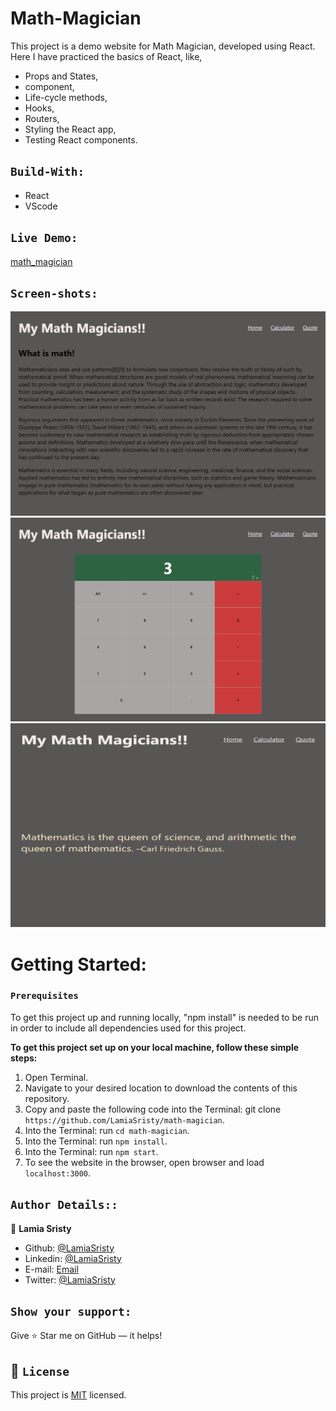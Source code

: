 # Math-Magician

This project is a demo website for Math Magician, developed using React. Here I have practiced the basics of React, like,
- Props and States,
- component,
- Life-cycle methods, 
- Hooks,
- Routers,
- Styling the React app,
- Testing React components.

## `Build-With:`

- React
- VScode

## `Live Demo:`
[math_magician](https://mathmagician.herokuapp.com/)

## `Screen-shots:`
<img src="assets/img/ss1.png">
<img src="assets/img/ss2.png">
<img src="assets/img/ss3.png">

# Getting Started:

### `Prerequisites`

To get this project up and running locally, "npm install" is needed to be run in order to include all dependencies used for this project.

**To get this project set up on your local machine, follow these simple steps:**

1. Open Terminal.
2. Navigate to your desired location to download the contents of this repository.
3. Copy and paste the following code into the Terminal: git clone `https://github.com/LamiaSristy/math-magician`.
4. Into the Terminal: run `cd math-magician`.
5. Into the Terminal: run `npm install`.
6. Into the Terminal: run `npm start`.
6. To see the website in the browser, open browser and load `localhost:3000`.


## `Author Details::`

👤 **Lamia Sristy**

- Github: [@LamiaSristy](https://github.com/LamiaSristy)
- Linkedin: [@LamiaSristy](https://www.linkedin.com/in/lamia-hemayet-sristy/)
- E-mail: <a href="mailto:lamiasristy@gmail.com?subject=Hello Lamia!">Email</a>  
- Twitter: [@LamiaSristy](https://twitter.com/lsristy1)


## `Show your support:`

Give ⭐ Star me on GitHub — it helps!

## 📝 `License`

This project is [MIT](lic.url) licensed.